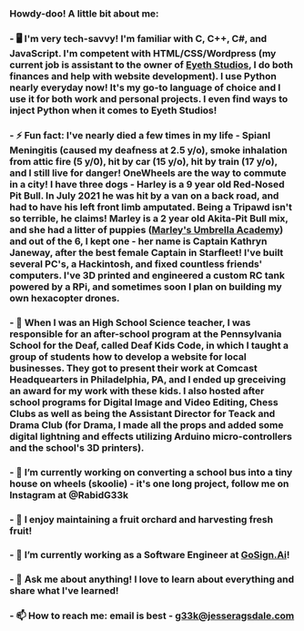 ### Howdy-doo! A little bit about me:
###
### - 🖥️ I'm very tech-savvy! I'm familiar with C, C++, C#, and JavaScript. I'm competent with HTML/CSS/Wordpress (my current job is assistant to the owner of <a href="https://www.eyethstudios.com">Eyeth Studios</a>, I do both finances and help with website development). I use Python nearly everyday now! It's my go-to language of choice and I use it for both work and personal projects. I even find ways to inject Python when it comes to Eyeth Studios!
###
### - ⚡ Fun fact: I've nearly died a few times in my life - Spianl Meningitis (caused my deafness at 2.5 y/o), smoke inhalation from attic fire (5 y/0), hit by car (15 y/o), hit by train (17 y/o), and I still live for danger! OneWheels are the way to commute in a city! I have three dogs - Harley is a 9 year old Red-Nosed Pit Bull. In July 2021 he was hit by a van on a back road, and had to have his left front limb amputated. Being a Tripawd isn't so terrible, he claims! Marley is a 2 year old Akita-Pit Bull mix, and she had a litter of puppies (<a href="https://www.jesseragsdale.com/mua">Marley's Umbrella Academy</a>) and out of the 6, I kept one - her name is Captain Kathryn Janeway, after the best female Captain in Starfleet!  I've built several PC's, a Hackintosh, and fixed countless friends' computers. I've 3D printed and engineered a custom RC tank powered by a RPi, and sometimes soon I plan on building my own hexacopter drones. 
###
### - 🥇 When I was an High School Science teacher, I was responsible for an after-school program at the Pennsylvania School for the Deaf, called Deaf Kids Code, in which I taught a group of students how to develop a website for local businesses. They got to present their work at Comcast Headquearters in Philadelphia, PA, and I ended up greceiving an award for my work with these kids. I also hosted after school programs for Digital Image and Video Editing, Chess Clubs as well as being the Assistant Director for Teack and Drama Club (for Drama, I made all the props and added some digital lightning and effects utilizing Arduino micro-controllers and the school's 3D printers).
###
### - 🔭 I’m currently working on converting a school bus into a tiny house on wheels (skoolie) - it's one long project, follow me on Instagram at @RabidG33k
### - 🌱 I enjoy maintaining a fruit orchard and harvesting fresh fruit!
### - 👯 I’m currently working as a Software Engineer at <a href="https://gosign.ai">GoSign.Ai</a>!
### - 💬 Ask me about anything! I love to learn about everything and share what I've learned!
### - 📫 How to reach me: email is best - <a href="mailto:g33k@jesseragsdale.com">g33k@jesseragsdale.com</a>




<!--
**Rabidgeek/Rabidgeek** is a ✨ _special_ ✨ repository because its `README.md` (this file) appears on your GitHub profile.

Here are some ideas to get you started:

- 🔭 I’m currently working on ...
- 🌱 I’m currently learning ...
- 👯 I’m looking to collaborate on ...
- 🤔 I’m looking for help with ...
- 💬 Ask me about ...
- 📫 How to reach me: ...
- 😄 Pronouns: ...
- ⚡ Fun fact: ...
-->
